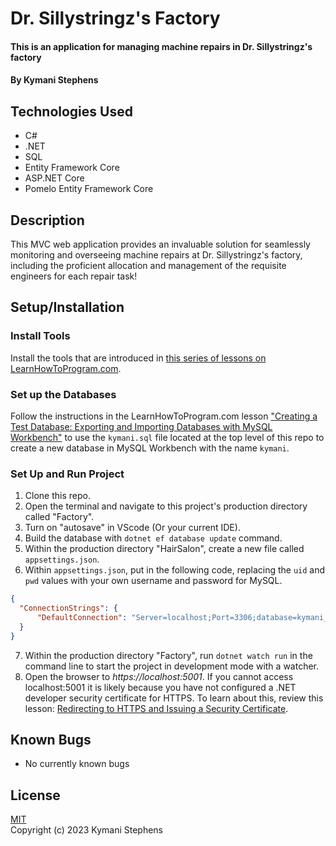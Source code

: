 # Dr. Sillystringz's Factory

#### This is an application for managing machine repairs in Dr. Sillystringz's factory

#### By Kymani Stephens

## Technologies Used

* C#
* .NET
* SQL
* Entity Framework Core
* ASP.NET Core
* Pomelo Entity Framework Core 

## Description

This MVC web application provides an invaluable solution for seamlessly monitoring and overseeing machine repairs at Dr. Sillystringz's factory, including the proficient allocation and management of the requisite engineers for each repair task!

## Setup/Installation

### Install Tools

Install the tools that are introduced in [this series of lessons on LearnHowToProgram.com](https://www.learnhowtoprogram.com/c-and-net/getting-started-with-c).

### Set up the Databases

Follow the instructions in the LearnHowToProgram.com lesson ["Creating a Test Database: Exporting and Importing Databases with MySQL Workbench"](https://www.learnhowtoprogram.com/c-and-net/database-basics/creating-a-test-database-exporting-and-importing-databases-with-mysql-workbench) to use the `kymani.sql` file located at the top level of this repo to create a new database in MySQL Workbench with the name `kymani`. 

### Set Up and Run Project

1. Clone this repo.
2. Open the terminal and navigate to this project's production directory called "Factory".
3. Turn on "autosave" in VScode (Or your current IDE).
4. Build the database with `dotnet ef database update` command.
5. Within the production directory "HairSalon", create a new file called `appsettings.json`.
6. Within `appsettings.json`, put in the following code, replacing the `uid` and `pwd` values with your own username and password for MySQL.

```json
{
  "ConnectionStrings": {
      "DefaultConnection": "Server=localhost;Port=3306;database=kymani_stephens;uid=[YOUR-USERNAME];pwd=[YOUR-PASSWORD];"
  }
}
```

7. Within the production directory "Factory", run `dotnet watch run` in the command line to start the project in development mode with a watcher.
8. Open the browser to _https://localhost:5001_. If you cannot access localhost:5001 it is likely because you have not configured a .NET developer security certificate for HTTPS. To learn about this, review this lesson: [Redirecting to HTTPS and Issuing a Security Certificate](https://www.learnhowtoprogram.com/lessons/redirecting-to-https-and-issuing-a-security-certificate).

## Known Bugs

* No currently known bugs

## License
[MIT](https://opensource.org/license/mit)
<br>
Copyright (c) 2023 Kymani Stephens